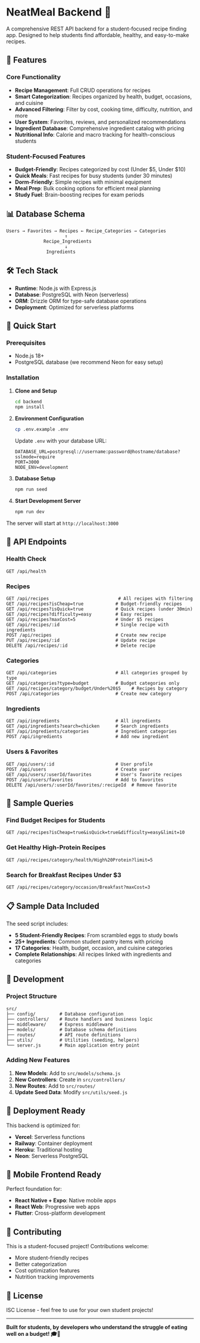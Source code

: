 # NeatMeal Backend 🍳

A comprehensive REST API backend for a student-focused recipe finding app. Designed to help students find affordable, healthy, and easy-to-make recipes.

## 🚀 Features

### Core Functionality
- **Recipe Management**: Full CRUD operations for recipes
- **Smart Categorization**: Recipes organized by health, budget, occasions, and cuisine
- **Advanced Filtering**: Filter by cost, cooking time, difficulty, nutrition, and more
- **User System**: Favorites, reviews, and personalized recommendations
- **Ingredient Database**: Comprehensive ingredient catalog with pricing
- **Nutritional Info**: Calorie and macro tracking for health-conscious students

### Student-Focused Features
- **Budget-Friendly**: Recipes categorized by cost (Under $5, Under $10)
- **Quick Meals**: Fast recipes for busy students (under 30 minutes)
- **Dorm-Friendly**: Simple recipes with minimal equipment
- **Meal Prep**: Bulk cooking options for efficient meal planning
- **Study Fuel**: Brain-boosting recipes for exam periods

## 📊 Database Schema

```
Users → Favorites → Recipes ← Recipe_Categories → Categories
                      ↑
              Recipe_Ingredients
                      ↓
               Ingredients
```

## 🛠️ Tech Stack

- **Runtime**: Node.js with Express.js
- **Database**: PostgreSQL with Neon (serverless)
- **ORM**: Drizzle ORM for type-safe database operations
- **Deployment**: Optimized for serverless platforms

## 🚀 Quick Start

### Prerequisites
- Node.js 18+ 
- PostgreSQL database (we recommend Neon for easy setup)

### Installation

1. **Clone and Setup**
   ```bash
   cd backend
   npm install
   ```

2. **Environment Configuration**
   ```bash
   cp .env.example .env
   ```
   
   Update `.env` with your database URL:
   ```env
   DATABASE_URL=postgresql://username:password@hostname/database?sslmode=require
   PORT=3000
   NODE_ENV=development
   ```

3. **Database Setup**
   ```bash
   npm run seed
   ```

4. **Start Development Server**
   ```bash
   npm run dev
   ```

The server will start at `http://localhost:3000`

## 📱 API Endpoints

### Health Check
```http
GET /api/health
```

### Recipes
```http
GET /api/recipes                          # All recipes with filtering
GET /api/recipes?isCheap=true            # Budget-friendly recipes
GET /api/recipes?isQuick=true            # Quick recipes (under 30min)
GET /api/recipes?difficulty=easy         # Easy recipes
GET /api/recipes?maxCost=5               # Under $5 recipes
GET /api/recipes/:id                     # Single recipe with ingredients
POST /api/recipes                        # Create new recipe
PUT /api/recipes/:id                     # Update recipe
DELETE /api/recipes/:id                  # Delete recipe
```

### Categories
```http
GET /api/categories                      # All categories grouped by type
GET /api/categories?type=budget          # Budget categories only
GET /api/recipes/category/budget/Under%20$5    # Recipes by category
POST /api/categories                     # Create new category
```

### Ingredients
```http
GET /api/ingredients                     # All ingredients
GET /api/ingredients?search=chicken      # Search ingredients
GET /api/ingredients/categories          # Ingredient categories
POST /api/ingredients                    # Add new ingredient
```

### Users & Favorites
```http
GET /api/users/:id                       # User profile
POST /api/users                          # Create user
GET /api/users/:userId/favorites         # User's favorite recipes
POST /api/users/favorites                # Add to favorites
DELETE /api/users/:userId/favorites/:recipeId  # Remove favorite
```

## 🎯 Sample Queries

### Find Budget Recipes for Students
```http
GET /api/recipes?isCheap=true&isQuick=true&difficulty=easy&limit=10
```

### Get Healthy High-Protein Recipes
```http
GET /api/recipes/category/health/High%20Protein?limit=5
```

### Search for Breakfast Recipes Under $3
```http
GET /api/recipes/category/occasion/Breakfast?maxCost=3
```

## 📋 Sample Data Included

The seed script includes:
- **5 Student-Friendly Recipes**: From scrambled eggs to study bowls
- **25+ Ingredients**: Common student pantry items with pricing
- **17 Categories**: Health, budget, occasion, and cuisine categories
- **Complete Relationships**: All recipes linked with ingredients and categories

## 🔧 Development

### Project Structure
```
src/
├── config/         # Database configuration
├── controllers/    # Route handlers and business logic
├── middleware/     # Express middleware
├── models/         # Database schema definitions
├── routes/         # API route definitions
├── utils/          # Utilities (seeding, helpers)
└── server.js       # Main application entry point
```

### Adding New Features
1. **New Models**: Add to `src/models/schema.js`
2. **New Controllers**: Create in `src/controllers/`
3. **New Routes**: Add to `src/routes/`
4. **Update Seed Data**: Modify `src/utils/seed.js`

## 🚀 Deployment Ready

This backend is optimized for:
- **Vercel**: Serverless functions
- **Railway**: Container deployment
- **Heroku**: Traditional hosting
- **Neon**: Serverless PostgreSQL

## 📱 Mobile Frontend Ready

Perfect foundation for:
- **React Native + Expo**: Native mobile apps
- **React Web**: Progressive web apps
- **Flutter**: Cross-platform development

## 🤝 Contributing

This is a student-focused project! Contributions welcome:
- More student-friendly recipes
- Better categorization
- Cost optimization features
- Nutrition tracking improvements

## 📄 License

ISC License - feel free to use for your own student projects!

---

**Built for students, by developers who understand the struggle of eating well on a budget! 🎓🍳**
